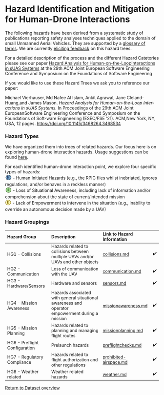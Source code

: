 # Hazard Identification and Mitigation for Human-Drone Interactions

The following hazards have been derived from a systematic study of publications reporting safety analyses techniques applied to the domain of small Unmanned Aerial Vehicles. They are supported by a [glossary of terms](glossary.md).  We are currently [eliciting feedback](feedback.md) on this hazard trees.

For a detailed description of the process and the different Hazard Catetories please see our paper [Hazard Analysis for Human-on-the-LoopInteractions in sUAS Systems](FSE_2021_HumanInteractionPoints_AcceptedVersion.pdf) at the 29th ACM Joint European Software Engineering Conference and Symposium on the
Foundations of Software Engineering


If you would like to use these Hazard Trees we ask you to reference our paper:

Michael Vierhauser, Md Nafee Al Islam, Ankit Agrawal, Jane Cleland-Huang,and James Mason. *Hazard Analysis for Human-on-the-Loop Inter-actions in sUAS Systems.* In Proceedings of the 29th ACM Joint EuropeanSoftware Engineering Conference and Symposium on the Foundations of Soft-ware Engineering (ESEC/FSE ’21). ACM,New York, NY, USA, 12 pages. https://doi.org/10.1145/3468264.3468534


### Hazard Types

We have organized them into trees of related hazards. Our focus here is on exploring human-drone interaction hazards. Usage suggestions can be found [here](usage.md).

For each identified human-drone interaction point, we explore four specific types of hazards: 
<br> <sub>[![](human-interaction-hazards/icons/h-icon.PNG)](#) </sub> -  Human Initiated Hazards (e.g., the RPIC flies whilst inebriated, ignores regulations, and/or behaves in a reckless manner)
<br> <sub> [![](human-interaction-hazards/icons/s-icon.PNG)](#) </sub> - Loss of Situational Awareness, including lack of information and/or comprehension about the state of current/intended mission 
<br> <sub> [![](human-interaction-hazards/icons/e-icon.PNG)](#) </sub> - Lack of Empowerment to intervene in the situation (e.g., inability to override an autonomous decision made by a UAV)

### Hazard Groupings

| Hazard Group | Description |Link to Hazard Information ||
|:--|:--| :--|:--|
|HG1 - Collisions| Hazards related to collisions between multiple UAVs and/or UAVs and other objects|[collisions.md](human-interaction-hazards/collisions.md)|:heavy_check_mark:|
|HG2 - Communication| Loss of communication with the UAV |[communication.md](human-interaction-hazards/communication.md)|:heavy_check_mark:||
|HG3 - Hardware/Sensors| Hardware and sensors |[sensors.md](human-interaction-hazards/sensors.md)|:heavy_check_mark:|
|HG4 - Mission Awareness|Hazards associated with general situational awareness and operator empowerment during a mission| [missionawareness.md](human-interaction-hazards/missionawareness.md)|:heavy_check_mark:|
|HG5 - Mission Planning| Hazards related to planning and managing flight routes |[missionplanning.md](human-interaction-hazards/missionplanning.md)|:heavy_check_mark:|
|HG6 - Preflight Configuration|Prelaunch hazards|[preflightchecks.md](human-interaction-hazards/preflightchecks.md)|:heavy_check_mark:|
|HG7 - Regulatory Compliance| Hazards related to flight authorization and other regulations|[prohibited-airspace.md](human-interaction-hazards/prohibited-airspace.md)|:heavy_check_mark:|
|HG8 - Weather related| Weather related hazards |[weather.md](human-interaction-hazards/weather.md)|:heavy_check_mark:||

[Return to Dataset overview](https://github.com/SAREC-Lab/sUAS-UseCases/blob/master/README.md)


